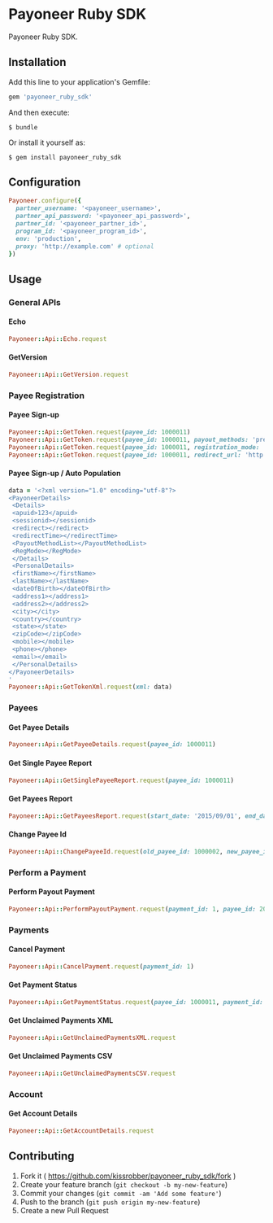 # Payoneer Ruby SDK

Payoneer Ruby SDK.

## Installation

Add this line to your application's Gemfile:

```ruby
gem 'payoneer_ruby_sdk'
```

And then execute:

    $ bundle

Or install it yourself as:

    $ gem install payoneer_ruby_sdk

## Configuration

```ruby
Payoneer.configure({
  partner_username: '<payoneer_username>',
  partner_api_password: '<payoneer_api_password>',
  partner_id: '<payoneer_partner_id>',
  program_id: '<payoneer_program_id>',
  env: 'production',
  proxy: 'http://example.com' # optional
})
```

## Usage

### General APIs

#### Echo
```ruby
Payoneer::Api::Echo.request
```

#### GetVersion
```ruby
Payoneer::Api::GetVersion.request
```

### Payee Registration

#### Payee Sign-up
```ruby
Payoneer::Api::GetToken.request(payee_id: 1000011)
Payoneer::Api::GetToken.request(payee_id: 1000011, payout_methods: 'prepaidcard')
Payoneer::Api::GetToken.request(payee_id: 1000011, registration_mode: 'alreadyhaveanaccount')
Payoneer::Api::GetToken.request(payee_id: 1000011, redirect_url: 'http://example.com', redirect_time: 5)
```

#### Payee Sign-up / Auto Population
```ruby
data = '<?xml version="1.0" encoding="utf-8"?>
<PayoneerDetails>
 <Details>
 <apuid>123</apuid>
 <sessionid></sessionid>
 <redirect></redirect>
 <redirectTime></redirectTime>
 <PayoutMethodList></PayoutMethodList>
 <RegMode></RegMode>
 </Details>
 <PersonalDetails>
 <firstName></firstName>
 <lastName></lastName>
 <dateOfBirth></dateOfBirth>
 <address1></address1>
 <address2></address2>
 <city></city>
 <country></country>
 <state></state>
 <zipCode></zipCode>
 <mobile></mobile>
 <phone></phone>
 <email></email>
 </PersonalDetails>
</PayoneerDetails>
'
Payoneer::Api::GetTokenXml.request(xml: data)
```

### Payees

#### Get Payee Details
```ruby
Payoneer::Api::GetPayeeDetails.request(payee_id: 1000011)
```

#### Get Single Payee Report
```ruby
Payoneer::Api::GetSinglePayeeReport.request(payee_id: 1000011)
```

#### Get Payees Report
```ruby
Payoneer::Api::GetPayeesReport.request(start_date: '2015/09/01', end_date: '2015/10/2')
```

#### Change Payee Id
```ruby
Payoneer::Api::ChangePayeeId.request(old_payee_id: 1000002, new_payee_id: 2000002)
```

### Perform a Payment

#### Perform Payout Payment
```ruby
Payoneer::Api::PerformPayoutPayment.request(payment_id: 1, payee_id: 2000002, amount: 20, description: 'unko', currency: 'USD', payment_date: '2015/10/2')
```

### Payments

#### Cancel Payment
```ruby
Payoneer::Api::CancelPayment.request(payment_id: 1)
```

#### Get Payment Status
```ruby
Payoneer::Api::GetPaymentStatus.request(payee_id: 1000011, payment_id: 1)
```

#### Get Unclaimed Payments XML
```ruby
Payoneer::Api::GetUnclaimedPaymentsXML.request
```

#### Get Unclaimed Payments CSV
```ruby
Payoneer::Api::GetUnclaimedPaymentsCSV.request
```

### Account

#### Get Account Details
```ruby
Payoneer::Api::GetAccountDetails.request
```

## Contributing

1. Fork it ( https://github.com/kissrobber/payoneer_ruby_sdk/fork )
2. Create your feature branch (`git checkout -b my-new-feature`)
3. Commit your changes (`git commit -am 'Add some feature'`)
4. Push to the branch (`git push origin my-new-feature`)
5. Create a new Pull Request
